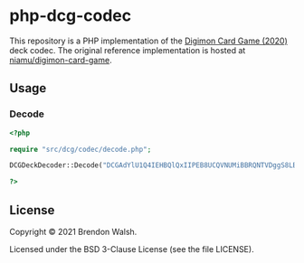 # php-dcg-codec

This repository is a PHP implementation of the [Digimon Card Game (2020)](https://world.digimoncard.com/) deck codec. The original reference implementation is hosted at [niamu/digimon-card-game](https://github.com/niamu/digimon-card-game).

## Usage

### Decode

```PHP
<?php

require "src/dcg/codec/decode.php";

DCGDeckDecoder::Decode("DCGAdYlU1Q4IEHBQlQxIIPEB8UCQVNUMiBBRQNTVDggS8LBQUHBwcHBQcHBU3RhcnRlciBEZWNrLCBVbGZvcmNlVmVlZHJhbW9uIFtTVC04XQ");

?>
```

## License

Copyright © 2021 Brendon Walsh.

Licensed under the BSD 3-Clause License (see the file LICENSE).
